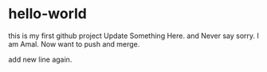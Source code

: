 # hello-world
this is my first github project
Update Something Here.
and Never say sorry.
I am Amal.
Now want to push and merge.

add new line again.
